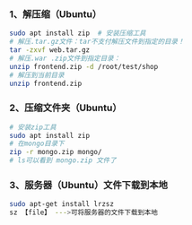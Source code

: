 ### 1、解压缩（Ubuntu）

```bash
sudo apt install zip  # 安装压缩工具
# 解压.tar.gz文件：tar不支付解压文件到指定的目录！
tar -zxvf web.tar.gz
# 解压.war .zip文件到指定目录：
unzip frontend.zip -d /root/test/shop
# 解压到当前目录
unzip frontend.zip
```



### 2、压缩文件夹（Ubuntu）

```bash
# 安装zip工具
sudo apt install zip
# 在mongo目录下
zip -r mongo.zip mongo/
# ls可以看到 mongo.zip 文件了
```



### 3、服务器（Ubuntu）文件下载到本地

```bash
sudo apt-get install lrzsz
sz 【file】 --->可将服务器的文件下载到本地
```















